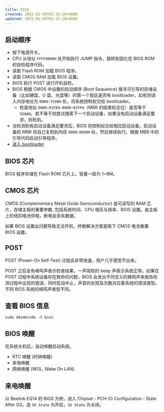 ```yaml
---
title: BIOS
created: 2022-01-05T01:15:20+0800
updated: 2022-01-05T01:15:20+0800
---
```


## 启动顺序

- 按下电源开关。
- CPU 从地址 `FFFF0000H` 处开始执行 JUMP 指令，跳转到固化在 BIOS ROM 的自检程序代码。
- 读取 Flash ROM 加载 BIOS 程序。
- 读取 CMOS RAM 加载 BIOS 设置。
- BIOS 执行 POST 进行开机自检。
- BIOS 根据 CMOS 中设置的启动顺序 (Boot Sequence) 搜寻可引导的存储设备（比如硬盘、U 盘、光盘等）的第一个扇区是否有 bootloader，如有则读入内存地址为 `0000:7C00H` 处，将系统控制权交给 bootloader。
  - 检查地址 `0000:01FEH-0000:01FFH`（MBR 的结束标志位）是否等于 `55AAH`。若不等于则尝试搜索下一个启动设备，如果没有启动设备满足要求，则死机。
- 当检测到有启动设备满足要求后，BIOS 将控制权交给相应启动设备。启动设备的 MBR 将自己复制到内存 `0000:0600H` 处，然后继续执行。根据 MBR 中的引导代码启动引导程序。
- [进入 bootloader](./boot-loader.md#启动顺序)

## BIOS 芯片

BIOS 程序存储在 Flash ROM 芯片上，容量一般为 1~8M。

## CMOS 芯片

CMOS (Complementary Metal Oxide Semiconductor) 是可读写的 RAM 芯片，存储主板的重要参数, 包括系统时间、CPU 电压与频率、BIOS 设置。由主板上的纽扣电池供电，断电会丢失数据。

如果 BIOS 设置出问题导致无法开机，终极解决方案是取下 CMOS 电池重置 BIOS 设置。

## POST

POST (Power-On Self-Test) 过程会非常快速，用户几乎感觉不出来。

POST 之后会有峰鸣声表示检查结果。一声简短的 beep 声表示系统正常。如果在 POST 过程中系统设备存在致命的问题，BIOS 会发出不同含义的蜂鸣声来报告检测过程中出现的错误，同时启动中止，声音的长短及次数对应着系统的错误类型。不同 BIOS 系统的峰鸣声类型不同。

## 查看 BIOS 信息

`sudo dmidecode -t bios`

## BIOS 唤醒

在系统关机后，自动唤醒启动系统。

- RTC 唤醒 (时钟唤醒)
- 来电唤醒
- 网络唤醒 (WOL, Wake On LAN)

## 来电唤醒

以 Beelink EQ14 的 BIOS 为例，进入 Chipset - PCH-IO Configuration - State After G3。选 `S0 State` 为开启，`S5 State` 为关闭。

